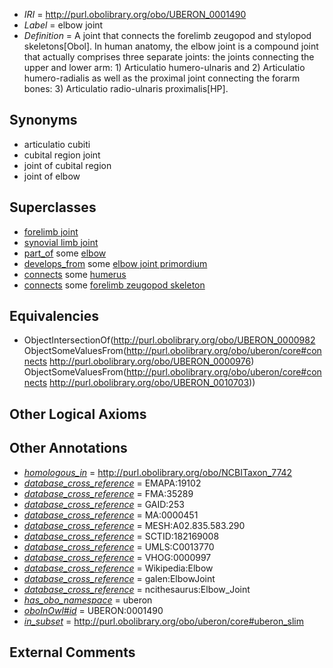  * *IRI* = http://purl.obolibrary.org/obo/UBERON_0001490
 * *Label* = elbow joint
 * *Definition* = A joint that connects the forelimb zeugopod and stylopod skeletons[Obol]. In human anatomy, the elbow joint is a compound joint that actually comprises three separate joints: the joints connecting the upper and lower arm: 1) Articulatio humero-ulnaris and 2) Articulatio humero-radialis as well as the proximal joint connecting the forarm bones: 3) Articulatio radio-ulnaris proximalis[HP].

## Synonyms

 * articulatio cubiti
 * cubital region joint
 * joint of cubital region
 * joint of elbow

## Superclasses

 * [forelimb joint](../../UBERON/39/UBERON_0003839.md)
 * [synovial limb joint](../../UBERON/39/UBERON_0011139.md)
 * [part_of](../../BFO/50/BFO_0000050.md) some [elbow](../../UBERON/61/UBERON_0001461.md)
 * [develops_from](../../RO/02/RO_0002202.md) some [elbow joint primordium](../../UBERON/24/UBERON_0006224.md)
 * [connects](../../ts/core#connects.md) some [humerus](../../UBERON/76/UBERON_0000976.md)
 * [connects](../../ts/core#connects.md) some [forelimb zeugopod skeleton](../../UBERON/03/UBERON_0010703.md)

## Equivalencies

 * ObjectIntersectionOf(<http://purl.obolibrary.org/obo/UBERON_0000982> ObjectSomeValuesFrom(<http://purl.obolibrary.org/obo/uberon/core#connects> <http://purl.obolibrary.org/obo/UBERON_0000976>) ObjectSomeValuesFrom(<http://purl.obolibrary.org/obo/uberon/core#connects> <http://purl.obolibrary.org/obo/UBERON_0010703>))

## Other Logical Axioms


## Other Annotations

 * *[homologous_in](../../core#homologous/in/core#homologous_in.md)* = http://purl.obolibrary.org/obo/NCBITaxon_7742
 * *[database_cross_reference](../../ef/oboInOwl#hasDbXref.md)* = EMAPA:19102
 * *[database_cross_reference](../../ef/oboInOwl#hasDbXref.md)* = FMA:35289
 * *[database_cross_reference](../../ef/oboInOwl#hasDbXref.md)* = GAID:253
 * *[database_cross_reference](../../ef/oboInOwl#hasDbXref.md)* = MA:0000451
 * *[database_cross_reference](../../ef/oboInOwl#hasDbXref.md)* = MESH:A02.835.583.290
 * *[database_cross_reference](../../ef/oboInOwl#hasDbXref.md)* = SCTID:182169008
 * *[database_cross_reference](../../ef/oboInOwl#hasDbXref.md)* = UMLS:C0013770
 * *[database_cross_reference](../../ef/oboInOwl#hasDbXref.md)* = VHOG:0000997
 * *[database_cross_reference](../../ef/oboInOwl#hasDbXref.md)* = Wikipedia:Elbow
 * *[database_cross_reference](../../ef/oboInOwl#hasDbXref.md)* = galen:ElbowJoint
 * *[database_cross_reference](../../ef/oboInOwl#hasDbXref.md)* = ncithesaurus:Elbow_Joint
 * *[has_obo_namespace](../../ce/oboInOwl#hasOBONamespace.md)* = uberon
 * *[oboInOwl#id](../../id/oboInOwl#id.md)* = UBERON:0001490
 * *[in_subset](../../et/oboInOwl#inSubset.md)* = http://purl.obolibrary.org/obo/uberon/core#uberon_slim

## External Comments

